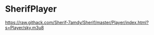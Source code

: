 # SherifPlayer


https://raw.githack.com/Sherif-7amdy/Sherif/master/Player/index.html?s=Player/sky.m3u8

